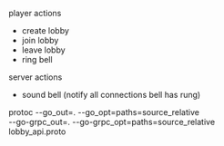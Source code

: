 player actions
- create lobby
- join lobby
- leave lobby
- ring bell

server actions
- sound bell (notify all connections bell has rung)

protoc --go_out=. --go_opt=paths=source_relative \
    --go-grpc_out=. --go-grpc_opt=paths=source_relative \
    lobby_api.proto